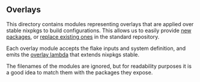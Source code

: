 ## Overlays

This directory contains modules representing overlays that are applied over stable nixpkgs to build configurations.
This allows us to easily provide [new packages](./pkgs), or [replace existing ones](./OVMF.nix) in the standard repository.

Each overlay module accepts the flake inputs and system definition, and emits the [overlay lambda](https://nixos.wiki/wiki/Overlays) that extends nixpkgs stable.

The filenames of the modules are ignored, but for readability purposes it is a good idea to match them with the packages they expose.
